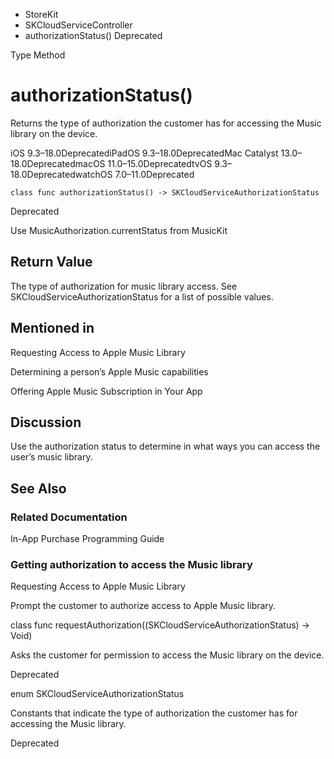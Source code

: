 

- StoreKit
- SKCloudServiceController
-  authorizationStatus() Deprecated

Type Method

# authorizationStatus()

Returns the type of authorization the customer has for accessing the Music library on the device.

iOS 9.3–18.0DeprecatediPadOS 9.3–18.0DeprecatedMac Catalyst 13.0–18.0DeprecatedmacOS 11.0–15.0DeprecatedtvOS 9.3–18.0DeprecatedwatchOS 7.0–11.0Deprecated

``` source
class func authorizationStatus() -> SKCloudServiceAuthorizationStatus
```

Deprecated

Use MusicAuthorization.currentStatus from MusicKit

## Return Value

The type of authorization for music library access. See SKCloudServiceAuthorizationStatus for a list of possible values.

## Mentioned in 

Requesting Access to Apple Music Library

Determining a person’s Apple Music capabilities

Offering Apple Music Subscription in Your App

## Discussion

Use the authorization status to determine in what ways you can access the user’s music library.

## See Also

### Related Documentation

In-App Purchase Programming Guide

### Getting authorization to access the Music library

Requesting Access to Apple Music Library

Prompt the customer to authorize access to Apple Music library.

class func requestAuthorization((SKCloudServiceAuthorizationStatus) -> Void)

Asks the customer for permission to access the Music library on the device.

Deprecated

enum SKCloudServiceAuthorizationStatus

Constants that indicate the type of authorization the customer has for accessing the Music library.

Deprecated

